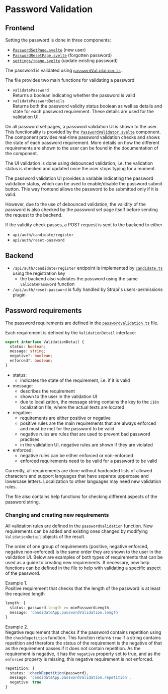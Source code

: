 # Password Validation

## Frontend

Setting the password is done in three components:

- [`PasswordSetPage.svelte`](/frontend/src/routes/candidate/register/PasswordSetPage.svelte) (new user)
- [`PasswordResetPage.svelte`](/frontend/src/routes/candidate/password-reset/PasswordResetPage.svelte) (forgotten password)
- [`settings/+page.svelte`](/frontend/src/routes/candidate/(protected)/settings/+page.svelte) (update existing password)

The password is validated using [`passwordValidation.ts`](/shared/utils/passwordValidation.ts).

The file provides two main functions for validating a password

- `validatePassword`  
  Returns a boolean indicating whether the password is valid
- `validatePasswordDetails`  
  Returns both the password validity status boolean as well as details and state for each password requirement. These details are used for the validation UI.

On all password set pages, a password validation UI is shown to the user.
This functionality is provided by the [`PasswordValidator.svelte`](/frontend/src/lib/components/passwordValidator/PasswordValidator.svelte) component.
The component provides real-time password validation checks and shows the state of each password requirement.
More details on how the different requirements are shown to the user can be found in the documentation of the component.

The UI validation is done using debounced validation, i.e. the validation status is checked and updated once the user stops typing for a moment.

The password validation UI provides a variable indicating the password validation status, which can be used to enable/disable the password submit button. This way frontend allows the password to be submitted only if it is valid.

However, due to the use of debounced validation, the validity of the password is also checked by the password set page itself before sending the request to the backend.

If the validity check passes, a POST request is sent to the backend to either

- `api/auth/candidate/register`
- `api/auth/reset-password`

## Backend

- `/api/auth/candidate/register` endpoint is implemented by [`candidate.ts`](/backend/vaa-strapi/src/extensions/users-permissions/controllers/candidate.ts) using the registration key
  - the backend also validates the password using the same `validatePassword` function
- `/api/auth/reset-password` is fully handled by Strapi's users-permissions plugin

## Password requirements

The password requirements are defined in the [`passwordValidation.ts`](/shared/utils/passwordValidation.ts) file.

Each requirement is defined by the `ValidationDetail` interface:

```ts
export interface ValidationDetail {
  status: boolean;
  message: string;
  negative?: boolean;
  enforced?: boolean;
}
```

- status:
  - indicates the state of the requirement, i.e. if it is valid
- message:
  - describes the requirement
  - shown to the user in the validation UI
  - due to localization, the message string contains the key to the `i18n` localization file, where the actual texts are located
- negative:
  - requirements are either positive or negative
  - positive rules are the main requirements that are always enforced and must be met for the password to be valid
  - negative rules are rules that are used to prevent bad password practises
  - in the validation UI, negative rules are shown if they are violated
- enforced:
  - negative rules can be either enforced or non-enforced
  - enforced requirements need to be valid for a password to be valid

Currently, all requirements are done without hardcoded lists of allowed characters and support languages that have separate uppercase and lowercase letters. Localization to other languages may need new validation rules.

The file also contains help functions for checking different aspects of the password string.

### Changing and creating new requirements

All validation rules are defined in the `passwordValidation` function. New requirements can be added and existing ones changed by modifying `ValidationDetail` objects of the result.

The order of one group of requirements (positive, negative enforced, negative non-enforced) is the same order they are shown to the user in the validation UI.
Below are examples of both types of requirements that can be used as a guide to creating new requirements. If necessary, new help functions can be defined in the file to help with validating a specific aspect of the password.

Example 1.  
Positive requirement that checks that the length of the password is at least the required length

```ts
length: {
  status: password.length >= minPasswordLength,
  message: 'candidateApp.passwordValidation.length'
}
```

Example 2.  
Negative requirement that checks if the password contains repetition using the `checkRepetition` function. This function returns `true` if a string contains repetition and therefore the status of the requirement is the negative of that as the requirement passes if it does not contain repetition.
As the requirement is negative, it has the `negative` property set to true, and as the `enforced` property is missing, this negative requirement is not enforced.

```ts
repetition: {
  status: !checkRepetition(password),
  message: 'candidateApp.passwordValidation.repetition',
  negative: true
}
```

